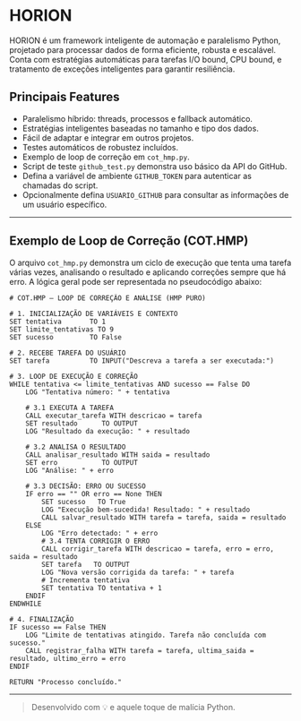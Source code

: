 # HORION

HORION é um framework inteligente de automação e paralelismo Python, projetado para processar dados de forma eficiente, robusta e escalável. Conta com estratégias automáticas para tarefas I/O bound, CPU bound, e tratamento de exceções inteligentes para garantir resiliência.

## Principais Features
- Paralelismo híbrido: threads, processos e fallback automático.
- Estratégias inteligentes baseadas no tamanho e tipo dos dados.
- Fácil de adaptar e integrar em outros projetos.
- Testes automáticos de robustez incluídos.
- Exemplo de loop de correção em `cot_hmp.py`.
- Script de teste `github_test.py` demonstra uso básico da API do GitHub.
- Defina a variável de ambiente `GITHUB_TOKEN` para autenticar as chamadas do script.
- Opcionalmente defina `USUARIO_GITHUB` para consultar as informações de um usuário específico.

---

## Exemplo de Loop de Correção (COT.HMP)

O arquivo `cot_hmp.py` demonstra um ciclo de execução que tenta uma tarefa várias vezes,
analisando o resultado e aplicando correções sempre que há erro. A lógica geral pode
ser representada no pseudocódigo abaixo:

```pseudo
# COT.HMP — LOOP DE CORREÇÃO E ANÁLISE (HMP PURO)

# 1. INICIALIZAÇÃO DE VARIÁVEIS E CONTEXTO
SET tentativa       TO 1
SET limite_tentativas TO 9
SET sucesso         TO False

# 2. RECEBE TAREFA DO USUÁRIO
SET tarefa          TO INPUT("Descreva a tarefa a ser executada:")

# 3. LOOP DE EXECUÇÃO E CORREÇÃO
WHILE tentativa <= limite_tentativas AND sucesso == False DO
    LOG "Tentativa número: " + tentativa

    # 3.1 EXECUTA A TAREFA
    CALL executar_tarefa WITH descricao = tarefa
    SET resultado      TO OUTPUT
    LOG "Resultado da execução: " + resultado

    # 3.2 ANALISA O RESULTADO
    CALL analisar_resultado WITH saida = resultado
    SET erro           TO OUTPUT
    LOG "Análise: " + erro

    # 3.3 DECISÃO: ERRO OU SUCESSO
    IF erro == "" OR erro == None THEN
        SET sucesso   TO True
        LOG "Execução bem-sucedida! Resultado: " + resultado
        CALL salvar_resultado WITH tarefa = tarefa, saida = resultado
    ELSE
        LOG "Erro detectado: " + erro
        # 3.4 TENTA CORRIGIR O ERRO
        CALL corrigir_tarefa WITH descricao = tarefa, erro = erro, saida = resultado
        SET tarefa   TO OUTPUT
        LOG "Nova versão corrigida da tarefa: " + tarefa
        # Incrementa tentativa
        SET tentativa TO tentativa + 1
    ENDIF
ENDWHILE

# 4. FINALIZAÇÃO
IF sucesso == False THEN
    LOG "Limite de tentativas atingido. Tarefa não concluída com sucesso."
    CALL registrar_falha WITH tarefa = tarefa, ultima_saida = resultado, ultimo_erro = erro
ENDIF

RETURN "Processo concluído."
```

---

> Desenvolvido com 💡 e aquele toque de malícia Python.
